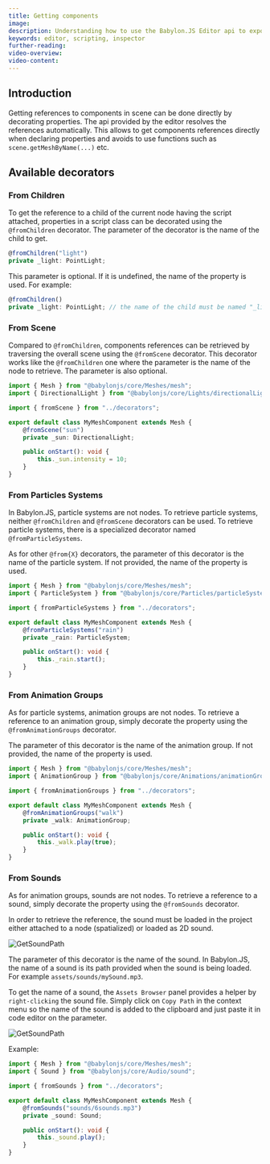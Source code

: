 ```yaml
---
title: Getting components
image: 
description: Understanding how to use the Babylon.JS Editor api to expose properties in Inspector.
keywords: editor, scripting, inspector
further-reading:
video-overview:
video-content:
---
```


## Introduction

Getting references to components in scene can be done directly by decorating properties. The api provided by the editor
resolves the references automatically. This allows to get components references directly when declaring properties
and avoids to use functions such as `scene.getMeshByName(...)` etc.

## Available decorators

### From Children

To get the reference to a child of the current node having the script attached, properties in a script class can
be decorated using the `@fromChildren` decorator. The parameter of the decorator is the name of the child to get.

```typescript
@fromChildren("light")
private _light: PointLight;
```

This parameter is optional. If it is undefined, the name of the property is used. For example:

```typescript
@fromChildren()
private _light: PointLight; // the name of the child must be named "_light" in the Editor.
```

### From Scene

Compared to `@fromChildren`, components references can be retrieved by traversing the overall scene using the
`@fromScene` decorator. This decorator works like the `@fromChildren` one where the parameter is the name of the
node to retrieve. The parameter is also optional.

```typescript
import { Mesh } from "@babylonjs/core/Meshes/mesh";
import { DirectionalLight } from "@babylonjs/core/Lights/directionalLight";

import { fromScene } from "../decorators";

export default class MyMeshComponent extends Mesh {
    @fromScene("sun")
    private _sun: DirectionalLight;

    public onStart(): void {
        this._sun.intensity = 10;
    }
}
```

### From Particles Systems

In Babylon.JS, particle systems are not nodes. To retrieve particle systems, neither `@fromChildren` and `@fromScene`
decorators can be used. To retrieve particle systems, there is a specialized decorator named `@fromParticleSystems`.

As for other `@from{X}` decorators, the parameter of this decorator is the name of the particle system. If not provided,
the name of the property is used.

```typescript
import { Mesh } from "@babylonjs/core/Meshes/mesh";
import { ParticleSystem } from "@babylonjs/core/Particles/particleSystem";

import { fromParticleSystems } from "../decorators";

export default class MyMeshComponent extends Mesh {
    @fromParticleSystems("rain")
    private _rain: ParticleSystem;

    public onStart(): void {
        this._rain.start();
    }
}
```

### From Animation Groups

As for particle systems, animation groups are not nodes. To retrieve a reference to an animation group, simply decorate
the property using the `@fromAnimationGroups` decorator.

The parameter of this decorator is the name of the animation group. If not provided, the name of the property is used.

```typescript
import { Mesh } from "@babylonjs/core/Meshes/mesh";
import { AnimationGroup } from "@babylonjs/core/Animations/animationGroup";

import { fromAnimationGroups } from "../decorators";

export default class MyMeshComponent extends Mesh {
    @fromAnimationGroups("walk")
    private _walk: AnimationGroup;

    public onStart(): void {
        this._walk.play(true);
    }
}
```

### From Sounds

As for animation groups, sounds are not nodes. To retrieve a reference to a sound, simply decorate the property using
the `@fromSounds` decorator.

In order to retrieve the reference, the sound must be loaded in the project either attached to a node (spatialized)
or loaded as 2D sound.

![GetSoundPath](/img/extensions/Editor/GettingComponents/load-sound.png)

The parameter of this decorator is the name of the sound. In Babylon.JS, the name of a sound is its path provided
when the sound is being loaded. For example `assets/sounds/mySound.mp3`.

To get the name of a sound, the `Assets Browser` panel provides a helper by `right-clicking` the sound file. Simply
click on `Copy Path` in the context menu so the name of the sound is added to the clipboard and just paste it
in code editor on the parameter.

![GetSoundPath](/img/extensions/Editor/GettingComponents/sound-path.png)

Example:

```typescript
import { Mesh } from "@babylonjs/core/Meshes/mesh";
import { Sound } from "@babylonjs/core/Audio/sound";

import { fromSounds } from "../decorators";

export default class MyMeshComponent extends Mesh {
    @fromSounds("sounds/6sounds.mp3")
    private _sound: Sound;

    public onStart(): void {
        this._sound.play();
    }
}
```
